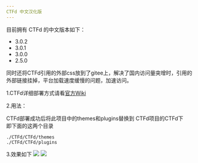 ```yaml
---
CTFd 中文汉化版
---
```

目前拥有 CTFd 的中文版本如下：

- 3.0.2
- 3.0.1
- 3.0.0
- 2.5.0

同时还将CTFd引用的外部css放到了gitee上，解决了国内访问量突增时，引用的外部链接挂掉，平台加载速度缓慢的问题，加速访问。


1.CTFd详细部署方式请看[官方Wiki](https://docs.ctfd.io/)

2.用法：

CTFd部署成功后将此项目中的themes和plugins替换到 CTFd项目的CTFd下<br>
即下面的这两个目录
```
./CTFd/CTFd/themes
./CTFd/CTFd/plugins
```
3.效果如下
![](https://ht0ruial-1258343929.cos.ap-guangzhou.myqcloud.com/github/1.png)
![](https://ht0ruial-1258343929.cos.ap-guangzhou.myqcloud.com/github/2.png)
